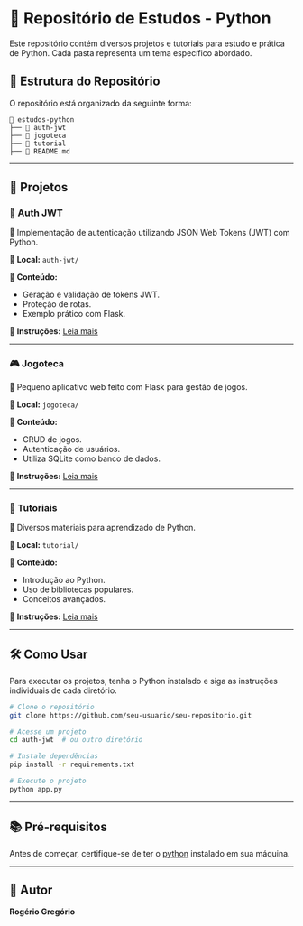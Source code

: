 # 📌 Repositório de Estudos - Python

Este repositório contém diversos projetos e tutoriais para estudo e prática de Python. Cada pasta representa um tema específico abordado.

## 📂 Estrutura do Repositório  

O repositório está organizado da seguinte forma:  

```
📂 estudos-python
├── 📂 auth-jwt
├── 📂 jogoteca
├── 📂 tutorial
├── 📄 README.md 
```  

---

## 🚀 Projetos

### 🔑 Auth JWT
📌 Implementação de autenticação utilizando JSON Web Tokens (JWT) com Python.

📂 **Local:** `auth-jwt/`

📜 **Conteúdo:**
- Geração e validação de tokens JWT.
- Proteção de rotas.
- Exemplo prático com Flask.

📌 **Instruções:** [Leia mais](auth-jwt/README.md)

---

### 🎮 Jogoteca
📌 Pequeno aplicativo web feito com Flask para gestão de jogos.

📂 **Local:** `jogoteca/`

📜 **Conteúdo:**
- CRUD de jogos.
- Autenticação de usuários.
- Utiliza SQLite como banco de dados.

📌 **Instruções:** [Leia mais](jogoteca/README.md)

---

### 📖 Tutoriais
📌 Diversos materiais para aprendizado de Python.

📂 **Local:** `tutorial/`

📜 **Conteúdo:**
- Introdução ao Python.
- Uso de bibliotecas populares.
- Conceitos avançados.

📌 **Instruções:** [Leia mais](tutorial/README.md)

---

## 🛠 Como Usar
Para executar os projetos, tenha o Python instalado e siga as instruções individuais de cada diretório.

```bash
# Clone o repositório
git clone https://github.com/seu-usuario/seu-repositorio.git

# Acesse um projeto
cd auth-jwt  # ou outro diretório

# Instale dependências
pip install -r requirements.txt

# Execute o projeto
python app.py
```

---

## 📚 Pré-requisitos  

Antes de começar, certifique-se de ter o [python](https://www.python.org/) instalado em sua máquina.  

---

## 📌 Autor  

**Rogério Gregório**  

